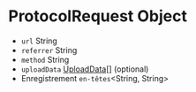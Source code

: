# ProtocolRequest Object

* `url` String
* `referrer` String
* `method` String
* `uploadData` [UploadData[]](upload-data.md) (optional)
* Enregistrement `en-têtes`<String, String>
